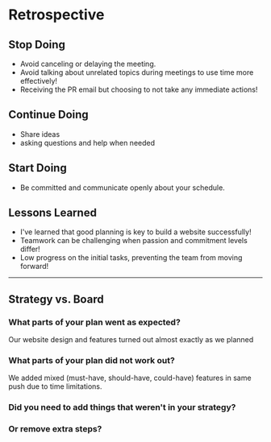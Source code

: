 # Retrospective

## Stop Doing

- Avoid canceling or delaying the meeting.
- Avoid talking about unrelated topics during meetings to use time more
  effectively!
- Receiving the PR email but choosing to not take any immediate actions!

## Continue Doing

- Share ideas
- asking questions and help when needed

## Start Doing

- Be committed and communicate openly about your schedule.

## Lessons Learned

- I've learned that good planning is key to build a website successfully!
- Teamwork can be challenging when passion and commitment levels differ!
- Low progress on the initial tasks, preventing the team from moving forward!

---

## Strategy vs. Board

### What parts of your plan went as expected?

Our website design and features turned out almost exactly as we planned

### What parts of your plan did not work out?

We added mixed (must-have, should-have, could-have) features in same push due to
time limitations.

### Did you need to add things that weren't in your strategy?

### Or remove extra steps?
